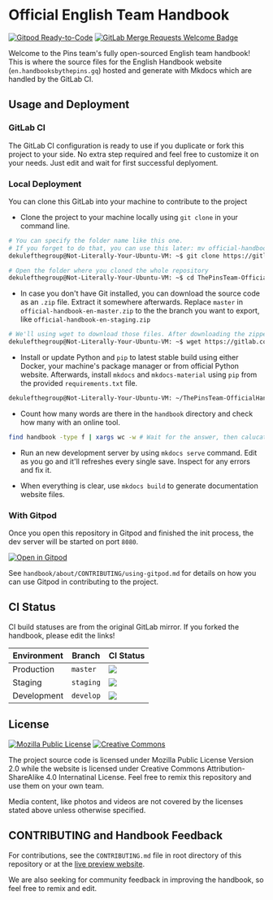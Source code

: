 # Official English Team Handbook
[![Gitpod Ready-to-Code](https://img.shields.io/badge/Gitpod-Ready--to--Code-blue?logo=gitpod)](https://gitpod.io/#https://gitlab.com/MadeByThePinsTeam-DevLabs/official-handbook) [![GitLab Merge Requests Welcome Badge](https://img.shields.io/badge/PRs-welcome!-brightgreen?logo=gitlab)](https://en.handbooksbythepins.gq/about/CONTRIBUTING)

Welcome to the Pins team's fully open-sourced English team handbook! This is where the source files for the English Handbook website (`en.handbooksbythepins.gq`) hosted and generate with Mkdocs which are handled by the GitLab CI.

## Usage and Deployment

### GitLab CI

The GitLab CI configuration is ready to use if you duplicate or fork this project to your side. No extra step required and feel free to customize it on your needs. Just edit and wait for first successful deplyoment.

### Local Deployment

You can clone this GitLab into your machine to contribute to the project

* Clone the project to your machine locally using `git clone` in your command line.

```bash
# You can specify the folder name like this one.
# If you forget to do that, you can use this later: mv official-handbook-en ThePinsTeam-OfficialHandbook-en
dekulefthegroup@Not-Literally-Your-Ubuntu-VM: ~$ git clone https://gitlab.com/MadeByThePinsTeam-DevLabs/official-handbook-en.git ThePinsTeam-OfficialHandbook-en

# Open the folder where you cloned the whole repository
dekulefthegroup@Not-Literally-Your-Ubuntu-VM: ~$ cd ThePinsTeam-OfficialHandbook-en
```

* In case you don't have Git installed, you can download the source code as an `.zip` file. Extract it somewhere afterwards. Replace `master` in `official-handbook-en-master.zip` to the the branch you want to export, like `official-handbook-en-staging.zip`

```bash
# We'll using wget to download those files. After downloading the zipped files, we'll unzip it.
dekulefthegroup@Not-Literally-Your-Ubuntu-VM: ~$ wget https://gitlab.com/MadeByThePinsTeam-DevLabs/official-handbook/-/archive/staging/official-handbook-staging.zip | unzip -l "official-handbook-staging.zip"
```

* Install or update Python and `pip` to latest stable build using either Docker, your machine's package manager or from official Python website. Afterwards, install `mkdocs` and `mkdocs-material` using `pip` from the provided `requirements.txt` file.

```bash
dekulefthegroup@Not-Literally-Your-Ubuntu-VM: ~/ThePinsTeam-OfficialHandbook-en $ pip install -r requirements.txt
```

* Count how many words are there in the `handbook` directory and check how many with an online tool.

```bash
find handbook -type f | xargs wc -w # Wait for the answer, then calucate!
```

* Run an new development server by using `mkdocs serve` command. Edit as you go and it'll refreshes every single save. Inspect for any errors and fix it.

* When everything is clear, use `mkdocs build` to generate documentation website files.

### With Gitpod

Once you open this repository in Gitpod and finished the init process, the dev server will be started on port `8080`.

[![Open in Gitpod](https://www.gitpod.io/button/open-in-gitpod.svg)](https://gitpod.io/#https://gitlab.com/MadeByThePinsTeam-DevLabs/handbook)

See `handbook/about/CONTRIBUTING/using-gitpod.md` for details on how you can use Gitpod in contributing to the project.

## CI Status

CI build statuses are from the original GitLab mirror. If you forked the handbook, please edit the links!

| Environment | Branch | CI Status |
| ----------- | ------ | --------- |
| Production | `master` | [![](https://img.shields.io/gitlab/pipeline/MadeByThePinsTeam-DevLabs/official-handbook?style=flat-square&logo=gitlab)](https://gitlab.com/MadeByThePinsTeam-DevLabs/official-handbook/tree/master) |
| Staging | `staging` | [![](https://img.shields.io/gitlab/pipeline/MadeByThePinsTeam-DevLabs/official-handbook/staging?style=flat-square&logo=gitlab)](https://gitlab.com/MadeByThePinsTeam-DevLabs/official-handbook/tree/staging) |
| Development | `develop` | [![](https://img.shields.io/gitlab/pipeline/MadeByThePinsTeam-DevLabs/official-handbook/develop?style=flat-square&logo=gitlab)](https://gitlab.com/MadeByThePinsTeam-DevLabs/official-handbook/tree/develop) |

## License
[![Mozilla Public License](https://img.shields.io/badge/license-MPL-orange.svg?style=flat-square)](https://www.mozilla.org/MPL/) [![Creative Commons](https://img.shields.io/badge/license-CC--BY--SA%204.0-orange.svg?style=flat-square)](http://creativecommons.org/licenses/by-sa/4.0/)

The project source code is licensed under Mozilla Public License Version 2.0 while the website is licensed under Creative Commons Attribution-ShareAlike 4.0 Internatinal License. Feel free to remix this repository and use them on your own team.

Media content, like photos and videos are not covered by the licenses stated above unless otherwise specified.

## CONTRIBUTING and Handbook Feedback

For contributions, see the `CONTRIBUTING.md` file in root directory of this repository or at the [live preview website].

We are also seeking for community feedback in improving the handbook, so feel free to remix and edit.

[live preview website]: https://en.handbooksbythepins.gq/about/CONTRIBUTING
